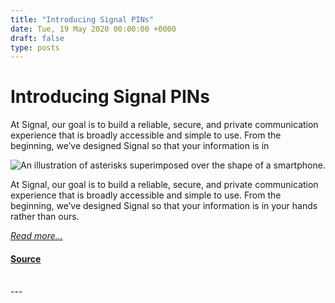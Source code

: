 ```yaml
---
title: "Introducing Signal PINs"
date: Tue, 19 May 2020 00:00:00 +0000
draft: false
type: posts
---
```

# Introducing Signal PINs





 At Signal, our goal is to build a reliable, secure, and private communication experience that is broadly accessible and simple to use. From the beginning, we’ve designed Signal so that your information is in

![An illustration of asterisks superimposed over the shape of a smartphone.](/blog/images/signal-pins.png)

At Signal, our goal is to build a reliable, secure, and private communication experience that is broadly accessible and simple to use. From the beginning, we’ve designed Signal so that your information is in your hands rather than ours.

[_Read more..._](https://signal.org/blog/signal-pins/)

#### [Source](https://signal.org/blog/signal-pins/)

<br/>
---
